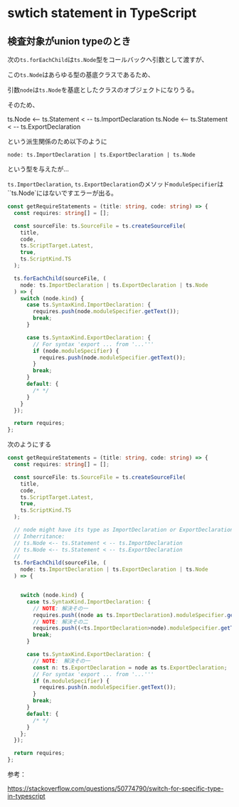 # swtich statement in TypeScript

## 検査対象がunion typeのとき

次の`ts.forEachChild`は`ts.Node`型をコールバックへ引数として渡すが、

この`ts.Node`はあらゆる型の基底クラスであるため、

引数`node`は`ts.Node`を基底としたクラスのオブジェクトになりうる。

そのため、

ts.Node <-- ts.Statement < -- ts.ImportDeclaration
ts.Node <-- ts.Statement < -- ts.ExportDeclaration  

という派生関係のため以下のように

`node: ts.ImportDeclaration | ts.ExportDeclaration | ts.Node`

という型を与えたが...

`ts.ImportDeclaration`, `ts.ExportDeclaration`のメソッド`moduleSpecifier`は``ts.Node`にはないですエラーが出る。

```TypeScript
const getRequireStatements = (title: string, code: string) => {
  const requires: string[] = [];

  const sourceFile: ts.SourceFile = ts.createSourceFile(
    title,
    code,
    ts.ScriptTarget.Latest,
    true,
    ts.ScriptKind.TS
  );

  ts.forEachChild(sourceFile, (
    node: ts.ImportDeclaration | ts.ExportDeclaration | ts.Node
  ) => {
    switch (node.kind) {
      case ts.SyntaxKind.ImportDeclaration: {
        requires.push(node.moduleSpecifier.getText());
        break;
      }

      case ts.SyntaxKind.ExportDeclaration: {
        // For syntax 'export ... from '...'''
        if (node.moduleSpecifier) {
          requires.push(node.moduleSpecifier.getText());
        }
        break;
      }
      default: {
        /* */
      }
    }
  });

  return requires;
};
```

次のようにする

```TypeScript
const getRequireStatements = (title: string, code: string) => {
  const requires: string[] = [];

  const sourceFile: ts.SourceFile = ts.createSourceFile(
    title,
    code,
    ts.ScriptTarget.Latest,
    true,
    ts.ScriptKind.TS
  );

  // node might have its type as ImportDeclaration or ExportDeclaration. 
  // Inherritance:   
  // ts.Node <-- ts.Statement < -- ts.ImportDeclaration  
  // ts.Node <-- ts.Statement < -- ts.ExportDeclaration  
  // 
  ts.forEachChild(sourceFile, (
    node: ts.ImportDeclaration | ts.ExportDeclaration | ts.Node
  ) => {


    switch (node.kind) {
      case ts.SyntaxKind.ImportDeclaration: {
        // NOTE: 解決その一
        requires.push((node as ts.ImportDeclaration).moduleSpecifier.getText());
        // NOTE: 解決その二
        requires.push((<ts.ImportDeclaration>node).moduleSpecifier.getText());
        break;
      }

      case ts.SyntaxKind.ExportDeclaration: {
        // NOTE:　解決その一
        const n: ts.ExportDeclaration = node as ts.ExportDeclaration;
        // For syntax 'export ... from '...'''
        if (n.moduleSpecifier) {
          requires.push(n.moduleSpecifier.getText());
        }
        break;
      }
      default: {
        /* */
      }
    };
  });

  return requires;
};

```

参考：

https://stackoverflow.com/questions/50774790/switch-for-specific-type-in-typescript

